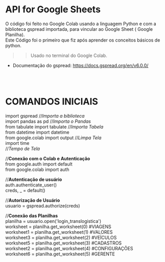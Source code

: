 #  API for Google Sheets
O código foi feito no Google Colab usando a linguagem Python e com a biblioteca gspread importada, para vincular ao Google Sheet ( Google Planilha). <br>
Este Código foi o primeiro que fiz após aprender os conceitos básicos de python. <br>
>> Usado no terminal do Google Colab.
* Documentação do gspread: https://docs.gspread.org/en/v6.0.0/
<br>
<br>

# COMANDOS INICIAIS
import gspread //_Importa a biblioteca_ <br>
import pandas as pd //_Importa o Pandas_ <br>
from tabulate import tabulate //_Importa Tabela_ <br>
from datetime import datetime <br>
from google.colab import output //_Limpa Tela_ <br> 
import time <br> //_Tempo de Tela_

//**Conexão com o Colab e Autenticação** <br>
from google.auth import default <br>
from google.colab import auth <br>

//**Autenticação de usuário** <br>
auth.authenticate_user() <br>
creds, _ = default() <br>

//**Autorização de Usuário** <br>
usuario = gspread.authorize(creds) <br>

//**Conexão das Planilhas** <br>
planilha = usuario.open('login_translogistica') <br>
worksheet = planilha.get_worksheet(0) #VIAGENS <br>
worksheet1 = planilha.get_worksheet(1) #VALORES <br> 
worksheet3 = planilha.get_worksheet(2) #VEÍCULOS <br>
worksheet5 = planilha.get_worksheet(3) #CADASTROS <br> 
worksheet2 = planilha.get_worksheet(4) #CONFIGURAÇÕES <br>
worksheet6 = planilha.get_worksheet(5) #GERENTE

